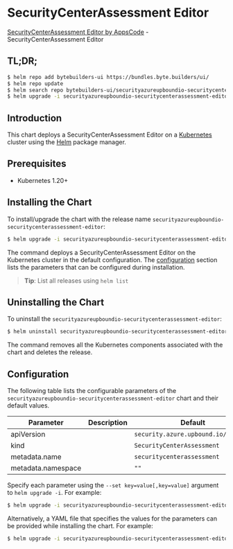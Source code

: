 # SecurityCenterAssessment Editor

[SecurityCenterAssessment Editor by AppsCode](https://byte.builders) - SecurityCenterAssessment Editor

## TL;DR;

```bash
$ helm repo add bytebuilders-ui https://bundles.byte.builders/ui/
$ helm repo update
$ helm search repo bytebuilders-ui/securityazureupboundio-securitycenterassessment-editor --version=v0.4.18
$ helm upgrade -i securityazureupboundio-securitycenterassessment-editor bytebuilders-ui/securityazureupboundio-securitycenterassessment-editor -n default --create-namespace --version=v0.4.18
```

## Introduction

This chart deploys a SecurityCenterAssessment Editor on a [Kubernetes](http://kubernetes.io) cluster using the [Helm](https://helm.sh) package manager.

## Prerequisites

- Kubernetes 1.20+

## Installing the Chart

To install/upgrade the chart with the release name `securityazureupboundio-securitycenterassessment-editor`:

```bash
$ helm upgrade -i securityazureupboundio-securitycenterassessment-editor bytebuilders-ui/securityazureupboundio-securitycenterassessment-editor -n default --create-namespace --version=v0.4.18
```

The command deploys a SecurityCenterAssessment Editor on the Kubernetes cluster in the default configuration. The [configuration](#configuration) section lists the parameters that can be configured during installation.

> **Tip**: List all releases using `helm list`

## Uninstalling the Chart

To uninstall the `securityazureupboundio-securitycenterassessment-editor`:

```bash
$ helm uninstall securityazureupboundio-securitycenterassessment-editor -n default
```

The command removes all the Kubernetes components associated with the chart and deletes the release.

## Configuration

The following table lists the configurable parameters of the `securityazureupboundio-securitycenterassessment-editor` chart and their default values.

|     Parameter      | Description |                    Default                     |
|--------------------|-------------|------------------------------------------------|
| apiVersion         |             | <code>security.azure.upbound.io/v1beta1</code> |
| kind               |             | <code>SecurityCenterAssessment</code>          |
| metadata.name      |             | <code>securitycenterassessment</code>          |
| metadata.namespace |             | <code>""</code>                                |


Specify each parameter using the `--set key=value[,key=value]` argument to `helm upgrade -i`. For example:

```bash
$ helm upgrade -i securityazureupboundio-securitycenterassessment-editor bytebuilders-ui/securityazureupboundio-securitycenterassessment-editor -n default --create-namespace --version=v0.4.18 --set apiVersion=security.azure.upbound.io/v1beta1
```

Alternatively, a YAML file that specifies the values for the parameters can be provided while
installing the chart. For example:

```bash
$ helm upgrade -i securityazureupboundio-securitycenterassessment-editor bytebuilders-ui/securityazureupboundio-securitycenterassessment-editor -n default --create-namespace --version=v0.4.18 --values values.yaml
```
